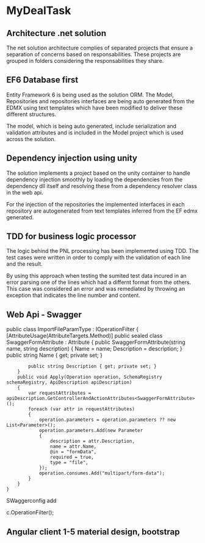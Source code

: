 # MyDealTask

## Architecture .net solution

The net solution architecture complies of separated projects that ensure a separation of concerns based on responsabilities. These projects are grouped in folders considering the responsabilities they share.

## EF6 Database first

Entity Framework 6 is being used as the solution ORM. The Model, Repositories and repositories interfaces are being auto generated from the EDMX using text templates which have been modified to deliver these different structures.

The model, which is being auto generated, include serialization and validation attributes and is included in the Model project which is used across the solution.

## Dependency injection using unity

The solution implements a project based on the unity container to handle dependency injection smoothly by loading the dependencies from the dependency dll itself and resolving these from a dependency resolver class in the web api.

For the injection of the repositories the implemented interfaces in each repository are autogenerated from text templates inferred from the EF edmx generated.

## TDD for business logic processor

The logic behind the PNL processing has been implemented using TDD. The test cases were written in order to comply with the validation of each line and the result. 

By using this approach when testing the sumited test data incured in an error parsing one of the lines which had a differnt format from the others. This case was considered an error and was remediated by throwing an exception that indicates the line number and content.

## Web Api - Swagger


public class ImportFileParamType : IOperationFilter
    {
        [AttributeUsage(AttributeTargets.Method)]
        public sealed class SwaggerFormAttribute : Attribute
        {
            public SwaggerFormAttribute(string name, string description)
            {
                Name = name;
                Description = description;
            }
            public string Name { get; private set; }

            public string Description { get; private set; }
        }
        public void Apply(Operation operation, SchemaRegistry schemaRegistry, ApiDescription apiDescription)
        {
            var requestAttributes = apiDescription.GetControllerAndActionAttributes<SwaggerFormAttribute>();
            foreach (var attr in requestAttributes)
            {
                operation.parameters = operation.parameters ?? new List<Parameter>();
                operation.parameters.Add(new Parameter
                {
                    description = attr.Description,
                    name = attr.Name,
                    @in = "formData",
                    required = true,
                    type = "file",  
                });
                operation.consumes.Add("multipart/form-data");
            }
        }
    }

SWaggerconfig add

c.OperationFilter<ImportFileParamType>();

## Angular client 1-5 material design, bootstrap
